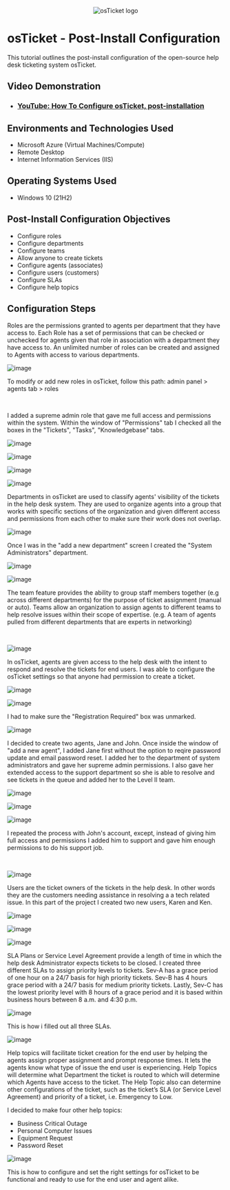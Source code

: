  <p align="center">
<img src="https://i.imgur.com/Clzj7Xs.png" alt="osTicket logo"/>
</p>

<h1>osTicket - Post-Install Configuration</h1>
This tutorial outlines the post-install configuration of the open-source help desk ticketing system osTicket.<br />


<h2>Video Demonstration</h2>

- ### [YouTube: How To Configure osTicket, post-installation](https://www.youtube.com)

<h2>Environments and Technologies Used</h2>

- Microsoft Azure (Virtual Machines/Compute)
- Remote Desktop
- Internet Information Services (IIS)

<h2>Operating Systems Used </h2>

- Windows 10</b> (21H2)

<h2>Post-Install Configuration Objectives</h2>

- Configure roles
- Configure departments
- Configure teams
- Allow anyone to create tickets 
- Configure agents (associates)
- Configure users (customers)
- Configure SLAs
- Configure help topics 

<h2>Configuration Steps</h2>

Roles are the permissions granted to agents per department that they have access to. Each Role has a set of permissions that can be checked or unchecked for agents given that role in association with a department they have access to. An unlimited number of roles can be created and assigned to Agents with access to various departments. 

<p>

![image](https://github.com/jonathansantacruz3/post-install-config/assets/151465848/a3e52986-1ef5-4b5f-8fdb-ef75c5603133)


</p>
<p>
To modify or add new roles in osTicket, follow this path: admin panel > agents tab > roles 
</p>
<br />

I added a supreme admin role that gave me full access and permissions within the system. Within the window of "Permissions" tab I checked all the boxes in the "Tickets", "Tasks", "Knowledgebase" tabs. 

![image](https://github.com/jonathansantacruz3/post-install-config/assets/151465848/e08af0ca-1ecb-46ff-9b52-43220daae320)

![image](https://github.com/jonathansantacruz3/post-install-config/assets/151465848/44c0f46f-909b-4f84-a147-0efbaae703e6)

![image](https://github.com/jonathansantacruz3/post-install-config/assets/151465848/5c640d47-8008-4fee-9c19-10e9740736b3)

![image](https://github.com/jonathansantacruz3/post-install-config/assets/151465848/2fe440e3-eefe-4f9a-b45d-cfee3a4aa95e)







Departments in osTicket are used to classify agents' visibility of the tickets in the help desk system. They are used to organize agents into a group that works with specific sections of the organization and given different access and permissions from each other to make sure their work does not overlap.   

<p>

![image](https://github.com/jonathansantacruz3/post-install-config/assets/151465848/9e8d9158-fb9f-4db8-ac2c-4e33e71de2aa)


Once I was in the "add a new department" screen I created the "System Administrators" department.

![image](https://github.com/jonathansantacruz3/post-install-config/assets/151465848/2c006bbb-026c-4f3e-ae87-08e599317008)







<p>

![image](https://github.com/jonathansantacruz3/post-install-config/assets/151465848/b1178594-1d80-49bd-aecb-e1b3f6c6e0c5)


</p>
<p>
The team feature provides the ability to group staff members together (e.g across different departments) for the purpose of ticket assignment (manual or auto). Teams allow an organization to assign agents to different teams to help resolve issues within their scope of expertise. 
(e.g. A team of agents pulled from different departments that are experts in networking)
</p>
<br />

![image](https://github.com/jonathansantacruz3/post-install-config/assets/151465848/549d2a89-d0a4-4bc9-9d5b-49f194880220)


In osTicket, agents are given access to the help desk with the intent to respond and resolve the tickets for end users. I was able to configure the osTicket settings so that anyone had permission to create a ticket. 

![image](https://github.com/jonathansantacruz3/post-install-config/assets/151465848/1847a5a1-539c-4627-be1b-13526f8d5aa7)

![image](https://github.com/jonathansantacruz3/post-install-config/assets/151465848/ee640e07-f130-46e6-9436-0d329d915a34)

I had to make sure the "Registration Required" box was unmarked. 

<p>

![image](https://github.com/jonathansantacruz3/post-install-config/assets/151465848/d26aa4ab-25af-49c1-92fa-d2d6bd5f0b40)


</p>
<p>
I decided to create two agents, Jane and John. Once inside the window of "add a new agent", I added Jane first without the option to reqire password update and email password reset. I added her to the department of system administrators and gave her supreme admin permissions. I also gave her extended access to the support department so she is able to resolve and see tickets in the queue and added her to the Level II team.  

![image](https://github.com/jonathansantacruz3/post-install-config/assets/151465848/b611eed8-f0a6-421d-acf2-b9c2ce0ee0c9)

![image](https://github.com/jonathansantacruz3/post-install-config/assets/151465848/866f7198-6c66-4d23-bd6f-ddfcfa32d650)

![image](https://github.com/jonathansantacruz3/post-install-config/assets/151465848/8ca2ee08-b457-4f19-9e6e-d9fbe666143f)

I repeated the process with John's account, except, instead of giving him full access and permissions I added him to support and gave him enough permissions to do his support job. 

</p>
<br />

![image](https://github.com/jonathansantacruz3/post-install-config/assets/151465848/6c5ac7b3-9bde-4db9-ad8f-d67e421ac33d)


Users are the ticket owners of the tickets in the help desk. In other words they are the customers needing assistance in resolving a a tech related issue. In this part of the project I created two new users, Karen and Ken. 

![image](https://github.com/jonathansantacruz3/post-install-config/assets/151465848/dd48658d-91ae-4fc7-989b-f6b69732700d)

![image](https://github.com/jonathansantacruz3/post-install-config/assets/151465848/90512a75-0345-40b2-97c1-08c5aacf4dba)

![image](https://github.com/jonathansantacruz3/post-install-config/assets/151465848/796ef6cd-509f-41b2-8941-da745664f943)


SLA Plans or Service Level Agreement provide a length of time in which the help desk Administrator expects tickets to be closed. I created three different SLAs to assign priority levels to tickets. Sev-A has a grace period of one hour on a 24/7 basis for high priority tickets. Sev-B has 4 hours grace period with a 24/7 basis for medium priority tickets. Lastly, Sev-C has the lowest priority level with 8 hours of a grace period and it is based within business hours between 8 a.m. and 4:30 p.m.

![image](https://github.com/jonathansantacruz3/post-install-config/assets/151465848/15df64b0-b213-49a4-adb5-7a86450cc640)

This is how i filled out all three SLAs. 

![image](https://github.com/jonathansantacruz3/post-install-config/assets/151465848/59d2081f-80c8-4004-9960-2455f4132c24)

Help topics will facilitate ticket creation for the end user by helping the agents assign proper assignment and prompt response times. It lets the agents know what type of issue the end user is experiencing. Help Topics will determine what Department the ticket is routed to which will determine which Agents have access to the ticket. The Help Topic also can determine other configurations of the ticket, such as the ticket’s SLA (or Service Level Agreement) and priority of a ticket, i.e. Emergency to Low. 

I decided to make four other help topics:

- Business Critical  Outage 
- Personal Computer Issues 
- Equipment Request 
- Password Reset




![image](https://github.com/jonathansantacruz3/post-install-config/assets/151465848/163da0ad-cbb4-44f5-86de-5923c6857c73)


This is how to configure and set the right settings for osTicket to be functional and ready to use for the end user and agent alike. 
